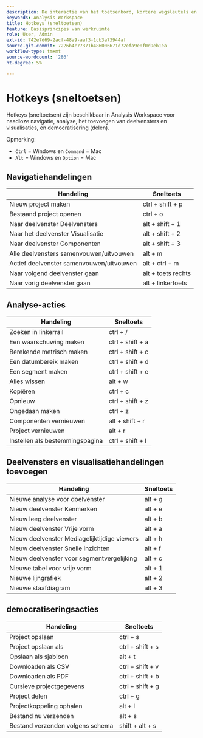 ```yaml
---
description: De interactie van het toetsenbord, kortere wegsleutels en punt-en-klik gedrag beschikbaar in Analysis Workspace.
keywords: Analysis Workspace
title: Hotkeys (sneltoetsen)
feature: Basisprincipes van werkruimte
role: User, Admin
exl-id: 742e7d69-2acf-48a9-aaf3-1cb3a73944af
source-git-commit: 7226b4c77371b486006671d72efa9e0f0d9eb1ea
workflow-type: tm+mt
source-wordcount: '286'
ht-degree: 5%

---
```


# Hotkeys (sneltoetsen)

Hotkeys (sneltoetsen) zijn beschikbaar in Analysis Workspace voor naadloze navigatie, analyse, het toevoegen van deelvensters en visualisaties, en democratisering (delen).

Opmerking:
* `Ctrl` = Windows en  `Command` = Mac
* `Alt` = Windows en  `Option` = Mac

## Navigatiehandelingen

| Handeling | Sneltoets |
| --- | --- |
| Nieuw project maken | ctrl + shift + p |
| Bestaand project openen | ctrl + o |
| Naar deelvenster Deelvensters | alt + shift + 1 |
| Naar het deelvenster Visualisatie | alt + shift + 2 |
| Naar deelvenster Componenten | alt + shift + 3 |
| Alle deelvensters samenvouwen/uitvouwen | alt + m |
| Actief deelvenster samenvouwen/uitvouwen | alt + ctrl + m |
| Naar volgend deelvenster gaan | alt + toets rechts |
| Naar vorig deelvenster gaan | alt + linkertoets |

## Analyse-acties

| Handeling | Sneltoets |
| --- | --- |
| Zoeken in linkerrail | ctrl + / |
| Een waarschuwing maken | ctrl + shift + a |
| Berekende metrisch maken | ctrl + shift + c |
| Een datumbereik maken | ctrl + shift + d |
| Een segment maken | ctrl + shift + e |
| Alles wissen | alt + w |
| Kopiëren | ctrl + c |
| Opnieuw | ctrl + shift + z |
| Ongedaan maken | ctrl + z |
| Componenten vernieuwen | alt + shift + r |
| Project vernieuwen | alt + r |
| Instellen als bestemmingspagina | ctrl + shift + l |

## Deelvensters en visualisatiehandelingen toevoegen

| Handeling | Sneltoets |
| ---|---|
| Nieuwe analyse voor doelvenster | alt + g |
| Nieuw deelvenster Kenmerken | alt + e |
| Nieuw leeg deelvenster | alt + b |
| Nieuw deelvenster Vrije vorm | alt + a |
| Nieuw deelvenster Mediagelijktijdige viewers | alt + h |
| Nieuw deelvenster Snelle inzichten | alt + f |
| Nieuw deelvenster voor segmentvergelijking | alt + c |
| Nieuwe tabel voor vrije vorm | alt + 1 |
| Nieuwe lijngrafiek | alt + 2 |
| Nieuwe staafdiagram | alt + 3 |

## democratiseringsacties

| Handeling | Sneltoets |
| --- | --- |
| Project opslaan | ctrl + s |
| Project opslaan als | ctrl + shift + s |
| Opslaan als sjabloon | alt + t |
| Downloaden als CSV | ctrl + shift + v |
| Downloaden als PDF | ctrl + shift + b |
| Cursieve projectgegevens | ctrl + shift + g |
| Project delen | ctrl + g |
| Projectkoppeling ophalen | alt + l |
| Bestand nu verzenden | alt + s |
| Bestand verzenden volgens schema | shift + alt + s |

